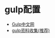 # gulp配置

- [Gulp中文网](http://www.gulpjs.com.cn/docs/getting-started/)
- [gulp资料收集(推荐)](https://github.com/Platform-CUF/use-gulp)

